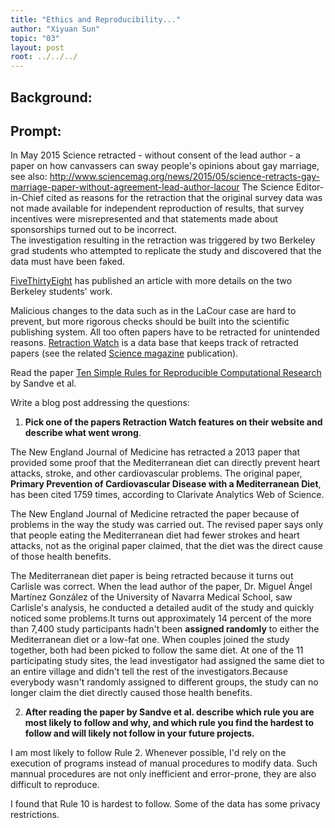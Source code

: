 ```yaml
---
title: "Ethics and Reproducibility..."
author: "Xiyuan Sun"
topic: "03"
layout: post
root: ../../../
---
```


## Background:

## Prompt:


In May 2015 Science retracted - without consent of the lead author - a paper on  how canvassers can sway people's opinions about gay marriage, 
see also: http://www.sciencemag.org/news/2015/05/science-retracts-gay-marriage-paper-without-agreement-lead-author-lacour
The Science Editor-in-Chief cited as reasons for the retraction that the original survey data was not made available for independent reproduction of results, that survey incentives were misrepresented and that statements made about sponsorships turned out to be incorrect.<br>
The investigation resulting in the retraction was triggered by two  Berkeley grad students who attempted to replicate the study and discovered that the data must have been faked.
 
[FiveThirtyEight](https://fivethirtyeight.com/features/how-two-grad-students-uncovered-michael-lacour-fraud-and-a-way-to-change-opinions-on-transgender-rights/) has published an article with more details on the two Berkeley students' work.

Malicious changes to the data such as in the LaCour case are hard to prevent, but more rigorous checks should be built into the scientific publishing system. All too often papers have to be retracted for unintended reasons. [Retraction Watch](https://retractionwatch.com/) is a data base that keeps track of retracted papers (see the related [Science magazine](https://www.sciencemag.org/news/2018/10/what-massive-database-retracted-papers-reveals-about-science-publishing-s-death-penalty) publication). 

Read the paper [Ten Simple Rules for Reproducible Computational Research](https://journals.plos.org/ploscompbiol/article?id=10.1371/journal.pcbi.1003285) by Sandve et al.


Write a blog post addressing the questions: 

1. **Pick one of the papers Retraction Watch features on their website and describe what went wrong**. 

The New England Journal of Medicine has retracted a 2013 paper that provided some proof that the Mediterranean diet can directly prevent heart attacks, stroke, and other cardiovascular problems. The original paper, **Primary Prevention of Cardiovascular Disease with a Mediterranean Diet**, has been cited 1759 times, according to Clarivate Analytics Web of Science.

The New England Journal of Medicine retracted the paper because of problems in the way the study was carried out. The revised paper says only that people eating the Mediterranean diet had fewer strokes and heart attacks, not as the original paper claimed, that the diet was the direct cause of those health benefits.

The Mediterranean diet paper is being retracted because it turns out Carlisle was correct. When the lead author of the paper, Dr. Miguel Ángel Martínez González of the University of Navarra Medical School, saw Carlisle's analysis, he conducted a detailed audit of the study and quickly noticed some problems.It turns out approximately 14 percent of the more than 7,400 study participants hadn't been **assigned randomly** to either the Mediterranean diet or a low-fat one. When couples joined the study together, both had been picked to follow the same diet. At one of the 11 participating study sites, the lead investigator had assigned the same diet to an entire village and didn't tell the rest of the investigators.Because everybody wasn't randomly assigned to different groups, the study can no longer claim the diet directly caused those health benefits.


2. **After reading the paper by Sandve et al. describe which rule you are most likely to follow and why, and which rule you find the hardest to follow and will likely not follow in your future projects.**

I am most likely to follow Rule 2. Whenever possible, I'd rely on the execution of programs instead of manual procedures to modify data.
Such mannual procedures are not only inefficient and error-prone, they are also difficult to reproduce.

I found that Rule 10 is hardest to follow. 
Some of the data has some privacy restrictions. 


